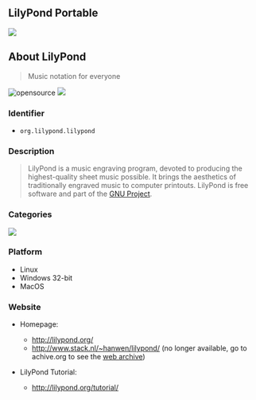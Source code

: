 ## LilyPond Portable
 ![](https://img.shields.io/badge/platform-win--32-informational)

## About LilyPond
 > Music notation for everyone

 ![opensource](https://img.shields.io/badge/opensource-brightgreen)
 [![](https://img.shields.io/gitlab/license/lilypond/lilypond)](https://gitlab.com/lilypond/lilypond/-/blob/master/LICENSE)

### Identifier
 - `org.lilypond.lilypond`

### Description
 > LilyPond is a music engraving program, devoted to producing the
 > highest-quality sheet music possible.  It brings the aesthetics of
 > traditionally engraved music to computer printouts.  LilyPond is free
 > software and part of the [GNU Project](https://gnu.org).

### Categories
 ![](https://img.shields.io/badge/Editor-informational)

### Platform
 - Linux
 - Windows 32-bit
 - MacOS

### Website
 - Homepage:
   - http://lilypond.org/
   - http://www.stack.nl/~hanwen/lilypond/ (no longer available, go to achive.org to see the [web archive](https://web.archive.org/web/19970524181424/http://www.stack.nl/~hanwen/lilypond/))

 - LilyPond Tutorial:
   - http://lilypond.org/tutorial/
